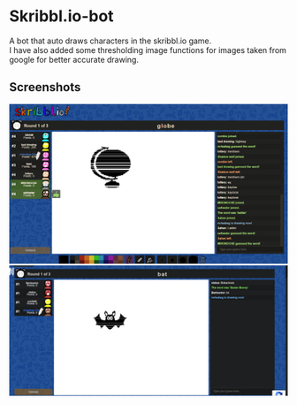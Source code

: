 # Skribbl.io-bot
A bot that auto draws characters in the skribbl.io game.  
I have also added some thresholding image functions for images taken from google for better accurate drawing.  


## Screenshots
![alt text](https://github.com/keshav99/Scribbl.it-bot/blob/master/Screenshot1.png)
![alt text](https://github.com/keshav99/Scribbl.it-bot/blob/master/Screenshot2.png)


